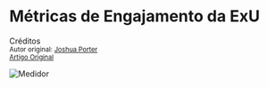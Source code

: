 Métricas de Engajamento da ExU
==============================
Créditos<br/>
<small>Autor original: [Joshua Porter](http://52weeksofux.com/)<br/>[Artigo Original](http://52weeksofux.com/post/548149897/ux-engagement-metrics)</small>

![Medidor](http://media.tumblr.com/tumblr_l1ecca65vL1qz8ohs.jpg "Medidor")


